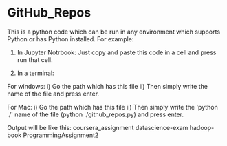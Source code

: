 # GitHub_Repos

This is a python code which can be run in any environment which supports Python or has Python installed. For example:

1) In Jupyter Notrbook:
  Just copy and paste this code in a cell and press run that cell.

2) In a terminal:
  
  For windows:
    i) Go the path which has this file
    ii) Then simply write the name of the file and press enter.
  
  For Mac:
    i) Go the path which has this file
    ii) Then simply write the 'python ./' name of the file (python ./github_repos.py) and press enter.
    
   
Output will be like this:
coursera_assignment
datascience-exam
hadoop-book
ProgrammingAssignment2
